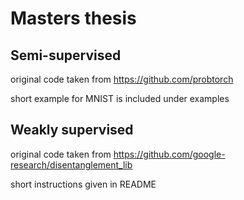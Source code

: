 # Masters thesis 

## Semi-supervised 

original code taken from https://github.com/probtorch

short example for MNIST is included under examples 

## Weakly supervised 

original code taken from https://github.com/google-research/disentanglement_lib

short instructions given in README
